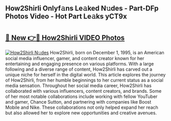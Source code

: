 ## How2Shirli Onlyf𝚊ns Le𝚊ked N𝚞des - Part-DFp Photos Video - Hot Part Le𝚊ks yCT9x

# <h2><a href="http://ab73364.deff.icu/?id=How2Shirli">🔗 New 👉🔴 How2Shirli VIDEO Photos</a></h2>

[![How2Shirli N𝚞des](https://i.imgur.com/rIISA9y.gif)](http://ab73364.deff.icu/?id=How2Shirli)
How2Shirli, born on December 1, 1995, is an American social media influencer, gamer, and content creator known for her entertaining and engaging presence on various platforms. With a large following and a diverse range of content, How2Shirli has carved out a unique niche for herself in the digital world. This article explores the journey of How2Shirli, from her humble beginnings to her current status as a social media sensation. Throughout her social media career, How2Shirli has collaborated with various influencers, content creators, and brands. Some of her most notable collaborations include working with fellow YouTuber and gamer, Chance Sutton, and partnering with companies like Boost Mobile and Nike. These collaborations not only helped expand her reach but also allowed her to explore new opportunities and creative avenues.
